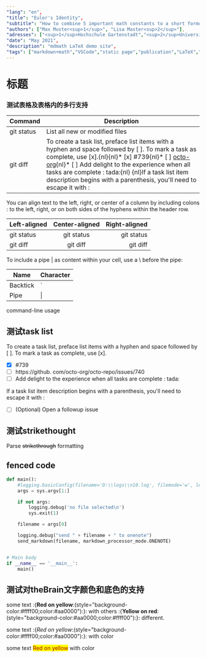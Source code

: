 ```yaml
---
"lang": "en",
"title": "Euler's Identity",
"subtitle": "How to combine 5 important math constants to a short formula",
"authors": ["Max Muster<sup>1</sup>", "Lisa Master<sup>2</sup>"],
"adresses": ["<sup>1</sup>Hochschule Gartenstadt","<sup>2</sup>Universität Übersee"],
"date": "May 2021",
"description": "mdmath LaTeX demo site",
"tags": ["markdown+math","VSCode","static page","publication","LaTeX","math"]
---
```


# 标题

### 测试表格及表格内的多行支持

| Command | Description |
| --- | --- |
| git status | List all new or modified files |
| git diff | To create a task list, preface list items with a hyphen and space followed by [ ]. To mark a task as complete, use [x].{nl}{nl}* [x] #739{nl}* [ ] [octo-org](https://github.com/octo-org/octo-repo/issues/740){nl}* [ ] Add delight to the experience when all tasks are complete : tada:{nl} {nl}If a task list item description begins with a parenthesis, you'll need to escape it with \: |

You can align text to the left, right, or center of a column by including colons : to the left, right, or on both sides of the hyphens within the header row.

| Left-aligned | Center-aligned | Right-aligned |
| :--- | :---: | ---: |
| git status | git status | git status |
| git diff | git diff | git diff |

To include a pipe | as content within your cell, use a \ before the pipe:

| Name | Character |
| --- | --- |
| Backtick | ` |
| Pipe | \| |

command-line usage

## 测试task list

To create a task list, preface list items with a hyphen and space followed by [ ]. To mark a task as complete, use [x].

* [x] #739
* [ ] https://github. com/octo-org/octo-repo/issues/740
* [ ] Add delight to the experience when all tasks are complete : tada:

If a task list item description begins with a parenthesis, you'll need to escape it with \:

* [ ] \(Optional) Open a followup issue

## 测试strikethought

Parse ~~strikethrough~~ formatting

## fenced code

```python
def main():
    #logging.basicConfig(filename='D:\\logs\\n10.log', filemode='w', level=logging.DEBUG)
    args = sys.argv[1:]

    if not args:
        logging.debug('no file selected\n')
        sys.exit(1)

    filename = args[0]

    logging.debug("send " + filename + " to onenote")
    send_markdown(filename, markdown_processor_mode.ONENOTE)


# Main body
if __name__ == '__main__':
    main()
```

## 测试对theBrain文字颜色和底色的支持

some text  :{**Red on yellow**:(style="background-color:#ffff00;color:#aa0000"):}: with others :{**Yellow on red**:(style="background-color:#aa0000;color:#ffff00"):}: different.

some text  :{*Red on yellow*:(style="background-color:#ffff00;color:#aa0000"):}: with color

some text <span style="background-color:#ffff00;color:#aa0000">Red on yellow</span> with color